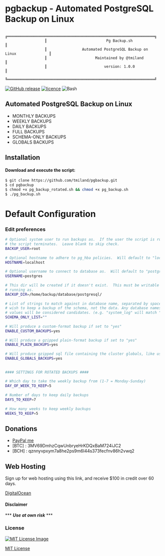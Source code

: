 # pgbackup - Automated PostgreSQL Backup on Linux

```
                  ╔═══════════════════════════════════════════════════════════════════╗
                  ║                           Pg Backup.sh                            ║
                  ║                Automated PostgreSQL Backup on Linux               ║
                  ║                      Maintained by @tmiland                       ║
                  ║                          version: 1.0.0                           ║
                  ╚═══════════════════════════════════════════════════════════════════╝
```

[![GitHub release](https://img.shields.io/github/release/tmiland/Invidious-Updater.svg?style=for-the-badge)](https://github.com/tmiland/Invidious-Updater/releases)
[![licence](https://img.shields.io/github/license/tmiland/Invidious-Updater.svg?style=for-the-badge)](https://github.com/tmiland/Invidious-Updater/blob/master/LICENSE)
![Bash](https://img.shields.io/badge/Language-SH-4EAA25.svg?style=for-the-badge)

## Automated PostgreSQL Backup on Linux 

* MONTHLY BACKUPS
* WEEKLY BACKUPS
* DAILY BACKUPS
* FULL BACKUPS
* SCHEMA-ONLY BACKUPS
* GLOBALS BACKUPS

## Installation

#### Download and execute the script:

```bash
$ git clone https://github.com/tmiland/pgbackup.git
$ cd pgbackup
$ chmod +x pg_backup_rotated.sh && chmod +x pg_backup.sh
$ ./pg_backup.sh
```

# Default Configuration

### Edit preferences

```bash
# Optional system user to run backups as.  If the user the script is running as doesn't match this
# the script terminates.  Leave blank to skip check.
BACKUP_USER=root
 
# Optional hostname to adhere to pg_hba policies.  Will default to "localhost" if none specified.
HOSTNAME=localhost
 
# Optional username to connect to database as.  Will default to "postgres" if none specified.
USERNAME=postgres
 
# This dir will be created if it doesn't exist.  This must be writable by the user the script is
# running as.
BACKUP_DIR=/home/backup/database/postgresql/
 
# List of strings to match against in database name, separated by space or comma, for which we only
# wish to keep a backup of the schema, not the data. Any database names which contain any of these
# values will be considered candidates. (e.g. "system_log" will match "dev_system_log_2010-01")
SCHEMA_ONLY_LIST=""
 
# Will produce a custom-format backup if set to "yes"
ENABLE_CUSTOM_BACKUPS=yes
 
# Will produce a gzipped plain-format backup if set to "yes"
ENABLE_PLAIN_BACKUPS=yes
 
# Will produce gzipped sql file containing the cluster globals, like users and passwords, if set to "yes"
ENABLE_GLOBALS_BACKUPS=yes
 
 
#### SETTINGS FOR ROTATED BACKUPS ####
 
# Which day to take the weekly backup from (1-7 = Monday-Sunday)
DAY_OF_WEEK_TO_KEEP=5
 
# Number of days to keep daily backups
DAYS_TO_KEEP=7
 
# How many weeks to keep weekly backups
WEEKS_TO_KEEP=5
```

## Donations 
- [PayPal me](https://paypal.me/milanddata)
- [BTC] : 3MV69DmhzCqwUnbryeHrKDQxBaM724iJC2
- [BCH] : qznnyvpxym7a8he2ps9m6l44s373fecfnv86h2vwq2

## Web Hosting

Sign up for web hosting using this link, and receive $100 in credit over 60 days.

[DigitalOcean](https://m.do.co/c/f1f2b475fca0)

#### Disclaimer 

*** ***Use at own risk*** ***

### License

[![MIT License Image](https://upload.wikimedia.org/wikipedia/commons/thumb/0/0c/MIT_logo.svg/220px-MIT_logo.svg.png)](https://github.com/tmiland/Invidious-Updater/blob/master/LICENSE)

[MIT License](https://github.com/tmiland/Invidious-Updater/blob/master/LICENSE)
